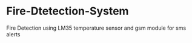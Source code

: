 # Fire-Dtetection-System
Fire Detection using LM35 temperature sensor and gsm module for sms alerts 
